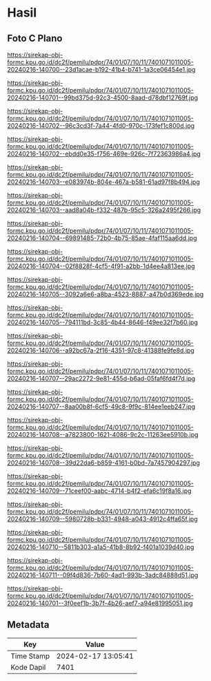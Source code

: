 # Hasil

## Foto C Plano

https://sirekap-obj-formc.kpu.go.id/dc2f/pemilu/pdpr/74/01/07/10/11/7401071011005-20240216-140700--23d1acae-b192-41b4-b741-1a3ce06454e1.jpg

https://sirekap-obj-formc.kpu.go.id/dc2f/pemilu/pdpr/74/01/07/10/11/7401071011005-20240216-140701--99bd375d-92c3-4500-8aad-d78dbf12769f.jpg

https://sirekap-obj-formc.kpu.go.id/dc2f/pemilu/pdpr/74/01/07/10/11/7401071011005-20240216-140702--96c3cd3f-7a44-4fd0-970c-173fef1c800d.jpg

https://sirekap-obj-formc.kpu.go.id/dc2f/pemilu/pdpr/74/01/07/10/11/7401071011005-20240216-140702--ebdd0e35-f756-469e-926c-7f72363986a4.jpg

https://sirekap-obj-formc.kpu.go.id/dc2f/pemilu/pdpr/74/01/07/10/11/7401071011005-20240216-140703--e083974b-804e-467a-b581-61ad97f8b494.jpg

https://sirekap-obj-formc.kpu.go.id/dc2f/pemilu/pdpr/74/01/07/10/11/7401071011005-20240216-140703--aad8a04b-f332-487b-95c5-326a2495f266.jpg

https://sirekap-obj-formc.kpu.go.id/dc2f/pemilu/pdpr/74/01/07/10/11/7401071011005-20240216-140704--69891485-72b0-4b75-85ae-4faf115aa6dd.jpg

https://sirekap-obj-formc.kpu.go.id/dc2f/pemilu/pdpr/74/01/07/10/11/7401071011005-20240216-140704--02f8828f-4cf5-4f91-a2bb-1d4ee4a813ee.jpg

https://sirekap-obj-formc.kpu.go.id/dc2f/pemilu/pdpr/74/01/07/10/11/7401071011005-20240216-140705--3092a6e6-a8ba-4523-8887-a47b0d369ede.jpg

https://sirekap-obj-formc.kpu.go.id/dc2f/pemilu/pdpr/74/01/07/10/11/7401071011005-20240216-140705--794111bd-3c85-4b44-8646-f49ee32f7b60.jpg

https://sirekap-obj-formc.kpu.go.id/dc2f/pemilu/pdpr/74/01/07/10/11/7401071011005-20240216-140706--a92bc67a-2f16-4351-97c8-41388fe9fe8d.jpg

https://sirekap-obj-formc.kpu.go.id/dc2f/pemilu/pdpr/74/01/07/10/11/7401071011005-20240216-140707--29ac2272-9e81-455d-b6ad-05faf6fd4f7d.jpg

https://sirekap-obj-formc.kpu.go.id/dc2f/pemilu/pdpr/74/01/07/10/11/7401071011005-20240216-140707--8aa00b8f-6cf5-49c8-9f9c-814ee1eeb247.jpg

https://sirekap-obj-formc.kpu.go.id/dc2f/pemilu/pdpr/74/01/07/10/11/7401071011005-20240216-140708--a7823800-1621-4086-9c2c-11263ee5910b.jpg

https://sirekap-obj-formc.kpu.go.id/dc2f/pemilu/pdpr/74/01/07/10/11/7401071011005-20240216-140708--39d22da6-b859-4161-b0bd-7a7457904297.jpg

https://sirekap-obj-formc.kpu.go.id/dc2f/pemilu/pdpr/74/01/07/10/11/7401071011005-20240216-140709--71ceef00-aabc-4714-b4f2-efa6c19f8a16.jpg

https://sirekap-obj-formc.kpu.go.id/dc2f/pemilu/pdpr/74/01/07/10/11/7401071011005-20240216-140709--5980728b-b331-4948-a043-4912c4ffa65f.jpg

https://sirekap-obj-formc.kpu.go.id/dc2f/pemilu/pdpr/74/01/07/10/11/7401071011005-20240216-140710--5811b303-a1a5-41b8-8b92-f401a1039d40.jpg

https://sirekap-obj-formc.kpu.go.id/dc2f/pemilu/pdpr/74/01/07/10/11/7401071011005-20240216-140711--09f4d836-7b60-4ad1-993b-3adc84888d51.jpg

https://sirekap-obj-formc.kpu.go.id/dc2f/pemilu/pdpr/74/01/07/10/11/7401071011005-20240216-140701--3f0eef1b-3b7f-4b26-aef7-a94e81995051.jpg


## Metadata

| Key        | Value               |
| ---------- | ------------------- |
| Time Stamp | 2024-02-17 13:05:41 |
| Kode Dapil | 7401                |



